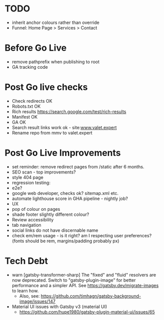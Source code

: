 # TODO
- inherit anchor colours rather than override
- Funnel: Home Page > Services > Contact

# Before Go Live
- remove pathprefix when publishing to root
- GA tracking code

# Post Go live checks
- Check redirects OK
- Robots.txt OK
- Rich results https://search.google.com/test/rich-results
- Manifest OK
- GA OK
- Search result links work ok - site:www.valet.expert
- Rename repo from mmv to valet.expert

# Post Go Live Improvements
 - set reminder: remove redirect pages from /static after 6 months.
- SEO scan - top improvements?
- style 404 page
- regression testing:
 - e2e?
 - google web developer, checks ok? sitemap.xml etc.
 - automate lighthouse score in GHA pipeline - nightly job?
- UX
 - pop of colour on pages
 - shade footer slightly different colour?
 - Review accessibility
  - tab navigation
  - social links do not have discernable name  
- check em/rem usage - is it right? am I respecting user preferences? (fonts should be rem, margins/padding probably px)

 # Tech Debt
 - warn [gatsby-transformer-sharp] The "fixed" and "fluid" resolvers are now deprecated. Switch
to "gatsby-plugin-image" for better performance and a simpler API. See
https://gatsby.dev/migrate-images to learn how.
   - Also, see: https://github.com/timhagn/gatsby-background-image/issues/147
- Material UI issues with Gatsby v3 (material UI)
   - https://github.com/hupe1980/gatsby-plugin-material-ui/issues/65
